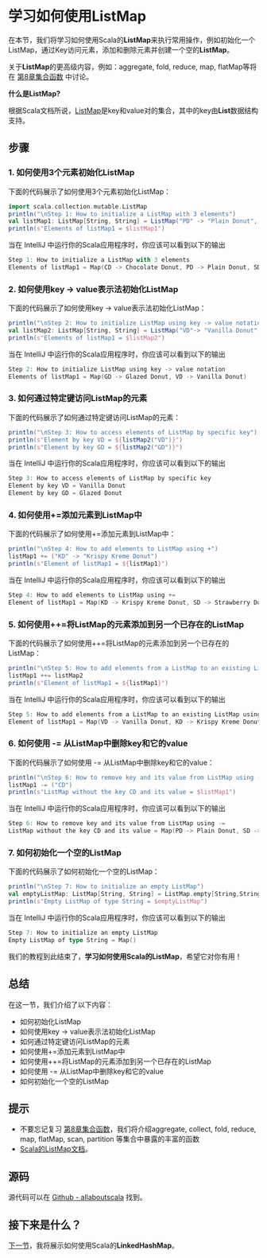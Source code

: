 # 学习如何使用ListMap


在本节，我们将学习如何使用Scala的**ListMap**来执行常用操作，例如初始化一个ListMap，通过Key访问元素，添加和删除元素并创建一个空的**ListMap**。
 
关于**ListMap**的更高级内容，例如：aggregate, fold, reduce, map, flatMap等将在 [第8章集合函数](tutorial/8_1.md) 中讨论。

**什么是ListMap?**

根据Scala文档所说，[ListMap](http://www.scala-lang.org/api/rc2/scala/collection/mutable/ListMap.html)是key和value对的集合，其中的key由**List**数据结构支持。


## 步骤

### 1. 如何使用3个元素初始化ListMap 

下面的代码展示了如何使用3个元素初始化ListMap：

```scala
import scala.collection.mutable.ListMap
println("\nStep 1: How to initialize a ListMap with 3 elements")
val listMap1: ListMap[String, String] = ListMap("PD" -> "Plain Donut", "SD" ->"Strawberry Donut", "CD" -> "Chocolate Donut")
println(s"Elements of listMap1 = $listMap1")


```

当在 IntelliJ 中运行你的Scala应用程序时，你应该可以看到以下的输出

```scala
Step 1: How to initialize a ListMap with 3 elements
Elements of listMap1 = Map(CD -> Chocolate Donut, PD -> Plain Donut, SD -> Strawberry Donut)

```

### 2. 如何使用key -> value表示法初始化ListMap

下面的代码展示了如何使用key -> value表示法初始化ListMap：

```scala
println("\nStep 2: How to initialize ListMap using key -> value notation")
val listMap2: ListMap[String, String] = ListMap("VD"-> "Vanilla Donut", "GD" -> "Glazed Donut")
println(s"Elements of listMap1 = $listMap2")

```

当在 IntelliJ 中运行你的Scala应用程序时，你应该可以看到以下的输出

```scala
Step 2: How to initialize ListMap using key -> value notation
Elements of listMap1 = Map(GD -> Glazed Donut, VD -> Vanilla Donut)


```

### 3. 如何通过特定键访问ListMap的元素

下面的代码展示了如何通过特定键访问ListMap的元素：

```scala
println("\nStep 3: How to access elements of ListMap by specific key")
println(s"Element by key VD = ${listMap2("VD")}")
println(s"Element by key GD = ${listMap2("GD")}")

```

当在 IntelliJ 中运行你的Scala应用程序时，你应该可以看到以下的输出

```scala
Step 3: How to access elements of ListMap by specific key
Element by key VD = Vanilla Donut
Element by key GD = Glazed Donut

```

### 4. 如何使用+=添加元素到ListMap中

下面的代码展示了如何使用+=添加元素到ListMap中：

```scala
println("\nStep 4: How to add elements to ListMap using +")
listMap1 += ("KD" -> "Krispy Kreme Donut")
println(s"Element of listMap1 = ${listMap1}")

```

当在 IntelliJ 中运行你的Scala应用程序时，你应该可以看到以下的输出

```scala
Step 4: How to add elements to ListMap using +=
Element of listMap1 = Map(KD -> Krispy Kreme Donut, SD -> Strawberry Donut, PD -> Plain Donut, CD -> Chocolate Donut)

```

### 5. 如何使用++=将ListMap的元素添加到另一个已存在的ListMap

下面的代码展示了如何使用++=将ListMap的元素添加到另一个已存在的ListMap：

```scala
println("\nStep 5: How to add elements from a ListMap to an existing ListMap using ++=")
listMap1 ++= listMap2
println(s"Element of listMap1 = ${listMap1}")

```

当在 IntelliJ 中运行你的Scala应用程序时，你应该可以看到以下的输出

```scala
Step 5: How to add elements from a ListMap to an existing ListMap using ++=
Element of listMap1 = Map(VD -> Vanilla Donut, KD -> Krispy Kreme Donut, SD -> Strawberry Donut, PD -> Plain Donut, CD -> Chocolate Donut, GD -> Glazed Donut)

```

### 6. 如何使用 -= 从ListMap中删除key和它的value

下面的代码展示了如何使用 -= 从ListMap中删除key和它的value：

```scala
println("\nStep 6: How to remove key and its value from ListMap using -=")
listMap1 -= ("CD")
println(s"ListMap without the key CD and its value = $listMap1")

```

当在 IntelliJ 中运行你的Scala应用程序时，你应该可以看到以下的输出

```scala
Step 6: How to remove key and its value from ListMap using -=
ListMap without the key CD and its value = Map(PD -> Plain Donut, SD -> Strawberry Donut, KD -> Krispy Kreme Donut, VD -> Vanilla Donut, GD -> Glazed Donut)

```

### 7. 如何初始化一个空的ListMap

下面的代码展示了如何初始化一个空的ListMap：

```scala
println("\nStep 7: How to initialize an empty ListMap")
val emptyListMap: ListMap[String, String] = ListMap.empty[String,String]
println(s"Empty ListMap of type String = $emptyListMap")


```

当在 IntelliJ 中运行你的Scala应用程序时，你应该可以看到以下的输出

```scala
Step 7: How to initialize an empty ListMap
Empty ListMap of type String = Map()

```

我们的教程到此结束了，**学习如何使用Scala的ListMap**，希望它对你有用！

## 总结

在这一节，我们介绍了以下内容：

- 如何初始化ListMap
- 如何使用key -> value表示法初始化ListMap
- 如何通过特定键访问ListMap的元素
- 如何使用+=添加元素到ListMap中
- 如何使用++=将ListMap的元素添加到另一个已存在的ListMap
- 如何使用 -= 从ListMap中删除key和它的value
- 如何初始化一个空的ListMap

## 提示

- 不要忘记复习 [第8章集合函数](tutorial/8_1.md)，我们将介绍aggregate, collect, fold, reduce, map, flatMap, scan, partition 等集合中暴露的丰富的函数
- [Scala的ListMap文档](http://www.scala-lang.org/api/current/#scala.collection.mutable.ListMap)。


## 源码

源代码可以在 [Github - allaboutscala](https://github.com/nadimbahadoor/allaboutscala) 找到。


## 接下来是什么？

[下一节](tutorial/7_9.md)，我将展示如何使用Scala的**LinkedHashMap**。